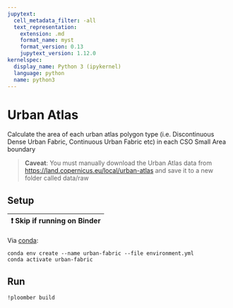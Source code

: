 ```yaml
---
jupytext:
  cell_metadata_filter: -all
  text_representation:
    extension: .md
    format_name: myst
    format_version: 0.13
    jupytext_version: 1.12.0
kernelspec:
  display_name: Python 3 (ipykernel)
  language: python
  name: python3
---
```



# Urban Atlas

Calculate the area of each urban atlas polygon type (i.e. Discontinuous Dense Urban Fabric, Continuous Urban Fabric etc) in each CSO Small Area boundary

> **Caveat**: You must manually download the Urban Atlas data from https://land.copernicus.eu/local/urban-atlas and save it to a new folder called data/raw

## Setup

| ❗  Skip if running on Binder  |
|-------------------------------|

Via [conda](https://github.com/conda-forge/miniforge):

```{code-cell}
conda env create --name urban-fabric --file environment.yml
conda activate urban-fabric
```

## Run

```{code-cell}
!ploomber build
```
